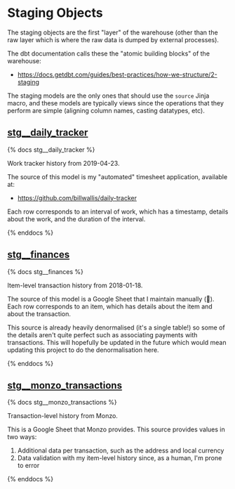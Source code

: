 # Staging Objects

The staging objects are the first "layer" of the warehouse (other than the raw layer which is where the raw data is dumped by external processes).

The dbt documentation calls these the "atomic building blocks" of the warehouse:

- https://docs.getdbt.com/guides/best-practices/how-we-structure/2-staging

The staging models are the only ones that should use the `source` Jinja macro, and these models are typically views since the operations that they perform are simple (aligning column names, casting datatypes, etc).

## [stg\_\_daily_tracker](stg__daily_tracker.sql)

{% docs stg__daily_tracker %}

Work tracker history from 2019-04-23.

The source of this model is my "automated" timesheet application, available at:

- https://github.com/billwallis/daily-tracker

Each row corresponds to an interval of work, which has a timestamp, details about the work, and the duration of the interval.

{% enddocs %}

## [stg\_\_finances](stg__finances.sql)

{% docs stg__finances %}

Item-level transaction history from 2018-01-18.

The source of this model is a Google Sheet that I maintain manually (🤮). Each row corresponds to an item, which has details about the item and about the transaction.

This source is already heavily denormalised (it's a single table!) so some of the details aren't quite perfect such as associating payments with transactions. This will hopefully be updated in the future which would mean updating this project to do the denormalisation here.

{% enddocs %}

## [stg\_\_monzo_transactions](stg__monzo_transactions.sql)

{% docs stg__monzo_transactions %}

Transaction-level history from Monzo.

This is a Google Sheet that Monzo provides. This source provides values in two ways:

1. Additional data per transaction, such as the address and local currency
2. Data validation with my item-level history since, as a human, I'm prone to error

{% enddocs %}
